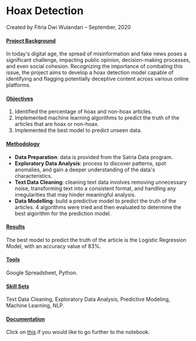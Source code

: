 # Hoax Detection

Created by Fitria Dwi Wulandari – September, 2020

#### <ins>**Project Background**</ins>
In today's digital age, the spread of misinformation and fake news poses a significant challenge, impacting public opinion, decision-making processes, and even social cohesion. Recognizing the importance of combating this issue, the project aims to develop a hoax detection model capable of identifying and flagging potentially deceptive content across various online platforms.

#### <ins>**Objectives**</ins>
1. Identified the percentage of hoax and non-hoax articles.
2. Implemented machine learning algorithms to predict the truth of the articles that are hoax or non-hoax.
3. Implemented the best model to predict unseen data.
   
#### <ins>**Methodology**</ins>
* **Data Preparation**: data is provided from the Satria Data program.
* **Exploratory Data Analysis**: process to discover patterns, spot anomalies, and gain a deeper understanding of the data's characteristics.
* **Text Data Cleaning**: cleaning text data involves removing unnecessary noise, transforming text into a consistent format, and handling any irregularities that may hinder meaningful analysis.
* **Data Modelling**: build a predictive model to predict the truth of the articles. 4 algorithms were tried and then evaluated to determine the best algorithm for the prediction model.

#### <ins>Results</ins>
The best model to predict the truth of the article is the Logistic Regression Model, with an accuracy value of 83%.

#### <ins>Tools</ins>
Google Spreadsheet, Python.

#### <ins>Skill Sets</ins>
Text Data Cleaning, Exploratory Data Analysis, Predictive Modeling, Machine Learning, NLP.

#### <ins>**Documentation**</ins>
Click on [this](https://github.com/fitria-dwi/Hoax-Detection/blob/main/Hoax%20Detection.ipynb) if you would like to go further to the notebook.
